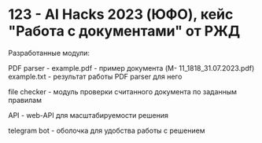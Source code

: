 # 123 - AI Hacks 2023 (ЮФО), кейс "Работа с документами" от РЖД

Разработанные модули:

PDF parser - 
example.pdf - пример документа (M- 11_1818_31.07.2023.pdf)
example.txt - результат работы PDF parser для него

file checker - модуль проверки считанного документа по заданным правилам

API - web-API для масштабируемости решения

telegram bot - оболочка для удобства работы с решением
